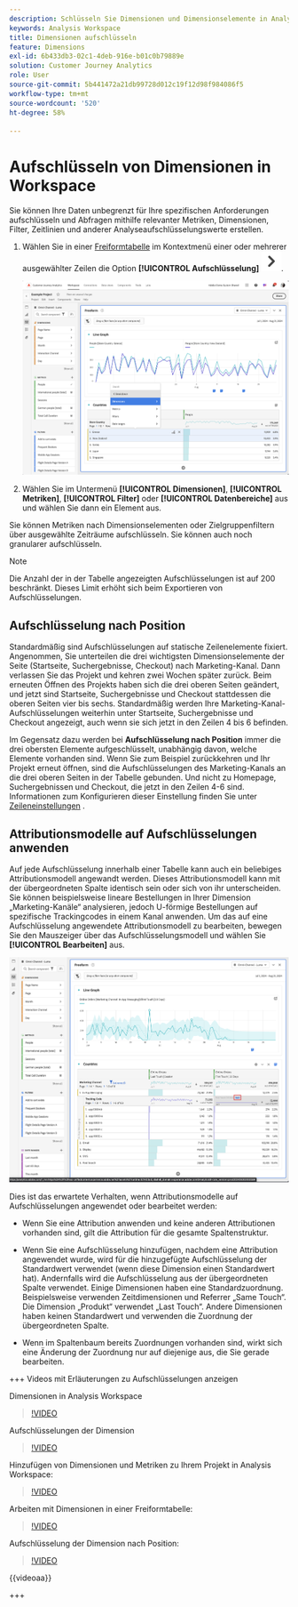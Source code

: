 ```yaml
---
description: Schlüsseln Sie Dimensionen und Dimensionselemente in Analysis Workspace auf.
keywords: Analysis Workspace
title: Dimensionen aufschlüsseln
feature: Dimensions
exl-id: 6b433db3-02c1-4deb-916e-b01c0b79889e
solution: Customer Journey Analytics
role: User
source-git-commit: 5b441472a21db99728d012c19f12d98f984086f5
workflow-type: tm+mt
source-wordcount: '520'
ht-degree: 58%

---
```


# Aufschlüsseln von Dimensionen in Workspace

Sie können Ihre Daten unbegrenzt für Ihre spezifischen Anforderungen aufschlüsseln und Abfragen mithilfe relevanter Metriken, Dimensionen, Filter, Zeitlinien und anderer Analyseaufschlüsselungswerte erstellen.

1. Wählen Sie in einer [Freiformtabelle](/help/analysis-workspace/visualizations/freeform-table/freeform-table.md) im Kontextmenü einer oder mehrerer ausgewählter Zeilen die Option **[!UICONTROL Aufschlüsselung]** ![ChevronRight](/help/assets/icons/ChevronRight.svg).

   ![Schrittergebnis mit ausgewähltem Warnhinweis aus Auswahl erstellen.](assets/breakdown.png)

1. Wählen Sie im Untermenü **[!UICONTROL Dimensionen]**, **[!UICONTROL Metriken]**, **[!UICONTROL Filter]** oder **[!UICONTROL Datenbereiche]** aus und wählen Sie dann ein Element aus.

Sie können Metriken nach Dimensionselementen oder Zielgruppenfiltern über ausgewählte Zeiträume aufschlüsseln. Sie können auch noch granularer aufschlüsseln.

>[!NOTE]
>
>Die Anzahl der in der Tabelle angezeigten Aufschlüsselungen ist auf 200 beschränkt. Dieses Limit erhöht sich beim Exportieren von Aufschlüsselungen.

## Aufschlüsselung nach Position

Standardmäßig sind Aufschlüsselungen auf statische Zeilenelemente fixiert. Angenommen, Sie unterteilen die drei wichtigsten Dimensionselemente der Seite (Startseite, Suchergebnisse, Checkout) nach Marketing-Kanal. Dann verlassen Sie das Projekt und kehren zwei Wochen später zurück. Beim erneuten Öffnen des Projekts haben sich die drei oberen Seiten geändert, und jetzt sind Startseite, Suchergebnisse und Checkout stattdessen die oberen Seiten vier bis sechs. Standardmäßig werden Ihre Marketing-Kanal-Aufschlüsselungen weiterhin unter Startseite, Suchergebnisse und Checkout angezeigt, auch wenn sie sich jetzt in den Zeilen 4 bis 6 befinden.

Im Gegensatz dazu werden bei **Aufschlüsselung nach Position** immer die drei obersten Elemente aufgeschlüsselt, unabhängig davon, welche Elemente vorhanden sind. Wenn Sie zum Beispiel zurückkehren und Ihr Projekt erneut öffnen, sind die Aufschlüsselungen des Marketing-Kanals an die drei oberen Seiten in der Tabelle gebunden. Und nicht zu Homepage, Suchergebnissen und Checkout, die jetzt in den Zeilen 4-6 sind. Informationen zum Konfigurieren dieser Einstellung finden Sie unter [Zeileneinstellungen](/help/analysis-workspace/visualizations/freeform-table/column-row-settings/table-settings.md) .



## Attributionsmodelle auf Aufschlüsselungen anwenden

Auf jede Aufschlüsselung innerhalb einer Tabelle kann auch ein beliebiges Attributionsmodell angewandt werden. Dieses Attributionsmodell kann mit der übergeordneten Spalte identisch sein oder sich von ihr unterscheiden. Sie können beispielsweise lineare Bestellungen in Ihrer Dimension „Marketing-Kanäle“ analysieren, jedoch U-förmige Bestellungen auf spezifische Trackingcodes in einem Kanal anwenden. Um das auf eine Aufschlüsselung angewendete Attributionsmodell zu bearbeiten, bewegen Sie den Mauszeiger über das Aufschlüsselungsmodell und wählen Sie **[!UICONTROL Bearbeiten]** aus.

![Vergleich der Bestellzuordnung mit den Aufschlüsselungseinstellungen](assets/breakdown-attribution.png)

Dies ist das erwartete Verhalten, wenn Attributionsmodelle auf Aufschlüsselungen angewendet oder bearbeitet werden:

* Wenn Sie eine Attribution anwenden und keine anderen Attributionen vorhanden sind, gilt die Attribution für die gesamte Spaltenstruktur.

* Wenn Sie eine Aufschlüsselung hinzufügen, nachdem eine Attribution angewendet wurde, wird für die hinzugefügte Aufschlüsselung der Standardwert verwendet (wenn diese Dimension einen Standardwert hat). Andernfalls wird die Aufschlüsselung aus der übergeordneten Spalte verwendet. Einige Dimensionen haben eine Standardzuordnung. Beispielsweise verwenden Zeitdimensionen und Referrer „Same Touch“. Die Dimension „Produkt“ verwendet „Last Touch“. Andere Dimensionen haben keinen Standardwert und verwenden die Zuordnung der übergeordneten Spalte.

* Wenn im Spaltenbaum bereits Zuordnungen vorhanden sind, wirkt sich eine Änderung der Zuordnung nur auf diejenige aus, die Sie gerade bearbeiten.

+++ Videos mit Erläuterungen zu Aufschlüsselungen anzeigen

Dimensionen in Analysis Workspace

>[!VIDEO](https://video.tv.adobe.com/v/23971)

Aufschlüsselungen der Dimension

>[!VIDEO](https://video.tv.adobe.com/v/23969)

Hinzufügen von Dimensionen und Metriken zu Ihrem Projekt in Analysis Workspace:

>[!VIDEO](https://video.tv.adobe.com/v/30606)

Arbeiten mit Dimensionen in einer Freiformtabelle:

>[!VIDEO](https://video.tv.adobe.com/v/40179)

Aufschlüsselung der Dimension nach Position:

>[!VIDEO](https://video.tv.adobe.com/v/24033)

{{videoaa}}

+++
